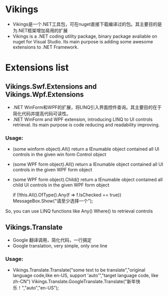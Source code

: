 ﻿# Vikings
- Vikings是一个.NET工具包，可在nuget直接下载编译过的包。其主要目的是为.NET框架增加易用的扩展
- Vikings is a .NET coding utility package, binary package avaliable on nuget for Visual Studio. Its main purpose is adding some awesome extensions to .NET Framework.

# Extensions list
## Vikings.Swf.Extensions and Vikings.Wpf.Extensions
- .NET WinForm和WPF的扩展，将LINQ引入界面控件查询。其主要目的在于简化代码并提高代码可读性。
- .NET WinForm and WPF extension, introducing LINQ to UI controls retrieval. Its main purpose is code reducing and readability improving.
### Usage: 
- (some winform object).All() return a IEnumable object contained all UI controls in the given win form Control object   
- (some WPF form object).All() return a IEnumable object contained all UI controls in the given WPF form object  
- (some WPF form object).Child() return a IEnumable object contained all child UI controls in the given WPF form object  

	if (!this.All().OfType<CheckBox>().Any(f => f.IsChecked == true))
		MessageBox.Show("请至少选择一个");

So, you can use LINQ functions like Any() Where() to retrieval controls
	
## Vikings.Translate
- Google 翻译调用，简化代码，一行搞定
- Google translation, very simple, only one line
### Usage:
- Vikings.Translate.Translate("some text to be translate","original language code,like en-US, support 'auto'","target language code, like zh-CN") 
	Vikings.Translate.GoogleTranslate.Translate("新年快乐！","auto","en-US");
